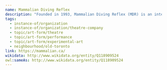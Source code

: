 ```yaml
---
name: Mammalian Diving Reflex
description: "Founded in 1993, Mammalian Diving Reflex (MDR) is an internationally-renowned performance company that creates socially engaged, participatory works that challenge traditional theatre conventions. Known for provocative projects like 'Haircuts by Children' and 'All the Sex I've Ever Had,' MDR creates performances that blur the lines between art and life, often involving non-professional performers and addressing social issues through innovative theatrical experiences. The company has toured internationally and pushes the boundaries of what theatre can be."
tags:
  - instance-of/organization
  - instance-of/organization/theatre-company
  - topic/art-form/theatre
  - topic/art-form/performance
  - topic/art-form/experimental-art
  - neighbourhood/old-toronto
link: https://mammalian.ca/
wikidata: http://www.wikidata.org/entity/Q118909524
owl:sameAs: http://www.wikidata.org/entity/Q118909524
---
```

